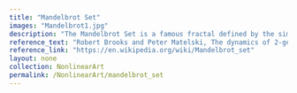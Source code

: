 ```yaml
---
title: "Mandelbrot Set"
images: "Mandelbrot1.jpg"
description: "The Mandelbrot Set is a famous fractal defined by the simple recurrence relation z_{n+1} = z_n^2 + c, where complex numbers generate infinitely intricate boundary patterns. It is a cornerstone of chaos theory and fractal geometry."
reference_text: "Robert Brooks and Peter Matelski, The dynamics of 2-generator subgroups of PSL(2,C), in Irwin Kra (1981). Irwin Kra (ed.). Riemann Surfaces and Related Topics: Proceedings of the 1978 Stony Brook Conference"
reference_link: "https://en.wikipedia.org/wiki/Mandelbrot_set"
layout: none
collection: NonlinearArt
permalink: /NonlinearArt/mandelbrot_set
---
```


